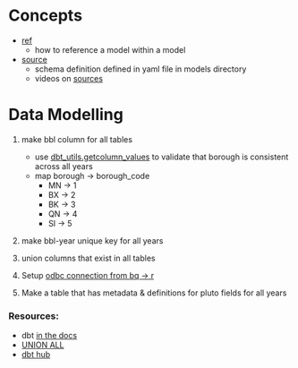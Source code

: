 # Concepts  
- [ref](https://docs.getdbt.com/reference/dbt-jinja-functions/ref)
    - how to reference a model within a model
- [source](https://docs.getdbt.com/docs/building-a-dbt-project/using-sources)
    - schema definition defined in yaml file in models directory
    - videos on [sources](https://courses.getdbt.com/courses/take/fundamentals/lessons/17704147-reorganize-your-project)

# Data Modelling

1. make bbl column for all tables
    - use [dbt_utils.getcolumn_values](https://github.com/dbt-labs/dbt-utils/tree/0.7.0/#get_column_values-source) to validate that borough is consistent across all years
    - map borough -> borough_code	
        -  MN -> 1
        -  BX -> 2
        -  BK -> 3
        -  QN -> 4
        -  SI -> 5

1. make bbl-year unique key for all years
1. union columns that exist in all tables

1. Setup [odbc connection from bq -> r](https://bigrquery.r-dbi.org/)
1. Make a table that has metadata & definitions for pluto fields for all years


### Resources:
-  dbt [in the docs](https://docs.getdbt.com/docs/introduction)
- [UNION ALL](https://discourse.getdbt.com/t/unioning-identically-structured-data-sources/921)
- [dbt hub](https://hub.getdbt.com/dbt-labs/dbt_utils/latest/)
